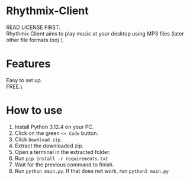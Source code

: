 # Rhythmix-Client

READ LICENSE FIRST.\
Rhythmix Client aims to play music at your desktop using MP3 files (later other file formats too).\

# Features

Easy to set up.\
FREE.\

# How to use
1. Install Python 3.12.4 on your PC.
2. Click on the green `<> Code` button.
3. Click `Download zip`.
4. Extract the downloaded zip.
5. Open a terminal in the extracted folder.
6. Run `pip install -r requirements.txt`
7. Wait for the previous command to finish.
8. Run `python main.py`. If that does not work, run `python3 main.py`
